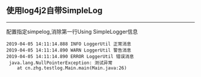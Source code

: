 ## 使用log4j2自带SimpleLog
* * *
配置指定simpelog,消除第一行Using SimpleLogger信息

```控制台
2019-04-05 14:11:14.888 INFO LoggerUtil 正常消息
2019-04-05 14:11:14.890 WARN LoggerUtil 警告消息
2019-04-05 14:11:14.890 ERROR LoggerUtil 错误消息
 java.lang.NullPointerException: 测试异常
	at cn.zhg.testlog.Main.main(Main.java:26)

```